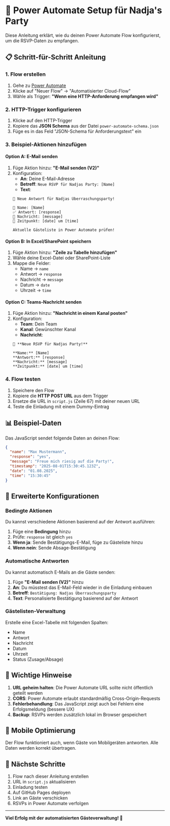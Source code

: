 # 🔄 Power Automate Setup für Nadja's Party

Diese Anleitung erklärt, wie du deinen Power Automate Flow konfigurierst, um die RSVP-Daten zu empfangen.

## 📋 Schritt-für-Schritt Anleitung

### 1. Flow erstellen
1. Gehe zu [Power Automate](https://make.powerautomate.com)
2. Klicke auf "Neuer Flow" → "Automatisierter Cloud-Flow"
3. Wähle als Trigger: **"Wenn eine HTTP-Anforderung empfangen wird"**

### 2. HTTP-Trigger konfigurieren
1. Klicke auf den HTTP-Trigger
2. Kopiere das **JSON Schema** aus der Datei `power-automate-schema.json`
3. Füge es in das Feld "JSON-Schema für Anforderungstext" ein

### 3. Beispiel-Aktionen hinzufügen

#### Option A: E-Mail senden
1. Füge Aktion hinzu: **"E-Mail senden (V2)"**
2. Konfiguration:
   - **An**: Deine E-Mail-Adresse
   - **Betreff**: `Neue RSVP für Nadjas Party: [Name]`
   - **Text**: 
   ```
   🎉 Neue Antwort für Nadjas Überraschungsparty!
   
   👤 Name: [Name]
   ✅ Antwort: [response]
   💬 Nachricht: [message]
   📅 Zeitpunkt: [date] um [time]
   
   Aktuelle Gästeliste in Power Automate prüfen!
   ```

#### Option B: In Excel/SharePoint speichern
1. Füge Aktion hinzu: **"Zeile zu Tabelle hinzufügen"**
2. Wähle deine Excel-Datei oder SharePoint-Liste
3. Mappe die Felder:
   - Name → `name`
   - Antwort → `response`
   - Nachricht → `message`
   - Datum → `date`
   - Uhrzeit → `time`

#### Option C: Teams-Nachricht senden
1. Füge Aktion hinzu: **"Nachricht in einem Kanal posten"**
2. Konfiguration:
   - **Team**: Dein Team
   - **Kanal**: Gewünschter Kanal
   - **Nachricht**:
   ```
   🎉 **Neue RSVP für Nadjas Party!**
   
   **Name:** [Name]
   **Antwort:** [response]
   **Nachricht:** [message]
   **Zeitpunkt:** [date] um [time]
   ```

### 4. Flow testen
1. Speichere den Flow
2. Kopiere die **HTTP POST URL** aus dem Trigger
3. Ersetze die URL in `script.js` (Zeile 67) mit deiner neuen URL
4. Teste die Einladung mit einem Dummy-Eintrag

## 📊 Beispiel-Daten

Das JavaScript sendet folgende Daten an deinen Flow:

```json
{
  "name": "Max Mustermann",
  "response": "yes",
  "message": "Freue mich riesig auf die Party!",
  "timestamp": "2025-08-01T15:30:45.123Z",
  "date": "01.08.2025",
  "time": "15:30:45"
}
```

## 🔧 Erweiterte Konfigurationen

### Bedingte Aktionen
Du kannst verschiedene Aktionen basierend auf der Antwort ausführen:

1. Füge eine **Bedingung** hinzu
2. Prüfe: `response` ist gleich `yes`
3. **Wenn ja**: Sende Bestätigungs-E-Mail, füge zu Gästeliste hinzu
4. **Wenn nein**: Sende Absage-Bestätigung

### Automatische Antworten
Du kannst automatisch E-Mails an die Gäste senden:

1. Füge **"E-Mail senden (V2)"** hinzu
2. **An**: Du müsstest das E-Mail-Feld wieder in die Einladung einbauen
3. **Betreff**: `Bestätigung: Nadjas Überraschungsparty`
4. **Text**: Personalisierte Bestätigung basierend auf der Antwort

### Gästelisten-Verwaltung
Erstelle eine Excel-Tabelle mit folgenden Spalten:
- Name
- Antwort
- Nachricht
- Datum
- Uhrzeit
- Status (Zusage/Absage)

## 🚨 Wichtige Hinweise

1. **URL geheim halten**: Die Power Automate URL sollte nicht öffentlich geteilt werden
2. **CORS**: Power Automate erlaubt standardmäßig Cross-Origin-Requests
3. **Fehlerbehandlung**: Das JavaScript zeigt auch bei Fehlern eine Erfolgsmeldung (bessere UX)
4. **Backup**: RSVPs werden zusätzlich lokal im Browser gespeichert

## 📱 Mobile Optimierung

Der Flow funktioniert auch, wenn Gäste von Mobilgeräten antworten. Alle Daten werden korrekt übertragen.

## 🎯 Nächste Schritte

1. Flow nach dieser Anleitung erstellen
2. URL in `script.js` aktualisieren
3. Einladung testen
4. Auf GitHub Pages deployen
5. Link an Gäste verschicken
6. RSVPs in Power Automate verfolgen

---

**Viel Erfolg mit der automatisierten Gästeverwaltung! 🎉**

